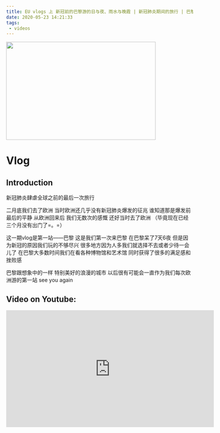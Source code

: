 ```yaml
---
title: EU vlogs 上 新冠前的巴黎游的日与夜、雨水与晚霞 | 新冠肺炎期间的旅行 | 巴黎
date: 2020-05-23 14:21:33
tags: 
 - videos
---
```


<img src="https://personal-bucket-prod.s3-us-west-2.amazonaws.com/videos/paris.jpg" width = "403" height = "264"/>

<!-- more -->
# Vlog
## Introduction
新冠肺炎肆虐全球之前的最后一次旅行

二月底我们去了欧洲
当时欧洲还几乎没有新冠肺炎爆发的征兆
谁知道那是爆发前最后的平静
从欧洲回来后
我们无数次的感慨
还好当时去了欧洲
（毕竟现在已经三个月没有出门了=。=）

这一期vlog是第一站——巴黎
这是我们第一次来巴黎
在巴黎呆了7天6夜
但是因为新冠的原因我们玩的不够尽兴
很多地方因为人多我们就选择不去或者少待一会儿了
在巴黎大多数时间我们在看各种博物馆和艺术馆
同时获得了很多的满足感和挫败感

巴黎跟想象中的一样
特别美好的浪漫的城市
以后很有可能会一直作为我们每次欧洲游的第一站
see you again

## Video on Youtube:
<iframe width="560" height="315" src="https://www.youtube.com/embed/gl9F9XnxXbs" frameborder="0" allow="accelerometer; autoplay; encrypted-media; gyroscope; picture-in-picture" allowfullscreen></iframe>